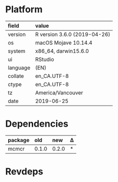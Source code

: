 # Platform

|field    |value                        |
|:--------|:----------------------------|
|version  |R version 3.6.0 (2019-04-26) |
|os       |macOS Mojave 10.14.4         |
|system   |x86_64, darwin15.6.0         |
|ui       |RStudio                      |
|language |(EN)                         |
|collate  |en_CA.UTF-8                  |
|ctype    |en_CA.UTF-8                  |
|tz       |America/Vancouver            |
|date     |2019-06-25                   |

# Dependencies

|package |old   |new   |Δ  |
|:-------|:-----|:-----|:--|
|mcmcr   |0.1.0 |0.2.0 |*  |

# Revdeps

